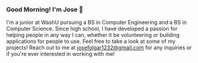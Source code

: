 ### Good Morning! I'm Jose 👋

I'm a junior at WashU pursuing a BS in Computer Engineering and a BS in Computer Science. Since high school, I have developed a passion for helping people in any way I can, whether it be volunteering or building applications for people to use. Feel free to take a look at some of my projects! Reach out to me at josefolgar1232@gmail.com for any inquiries or if you're ever interested in working with me!

<!--
**JoseMario3/JoseMario3** is a ✨ _special_ ✨ repository because its `README.md` (this file) appears on your GitHub profile.

Here are some ideas to get you started:

- 🔭 I’m currently working on ...
- 🌱 I’m currently learning ...
- 👯 I’m looking to collaborate on ...
- 🤔 I’m looking for help with ...
- 💬 Ask me about ...
- 📫 How to reach me: ...
- 😄 Pronouns: ...
- ⚡ Fun fact: ...
-->
